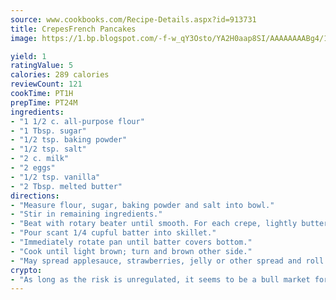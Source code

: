 ```yaml
---
source: www.cookbooks.com/Recipe-Details.aspx?id=913731
title: CrepesFrench Pancakes  
image: https://1.bp.blogspot.com/-f-w_qY3Osto/YA2H0aap8SI/AAAAAAAABg4/17myAO5s9b8JksYvWDXpYkaDlcY0g6k_gCLcBGAsYHQ/s296/3.png

yield: 1
ratingValue: 5
calories: 289 calories
reviewCount: 121
cookTime: PT1H
prepTime: PT24M
ingredients:
- "1 1/2 c. all-purpose flour"
- "1 Tbsp. sugar"
- "1/2 tsp. baking powder"
- "1/2 tsp. salt"
- "2 c. milk"
- "2 eggs"
- "1/2 tsp. vanilla"
- "2 Tbsp. melted butter"
directions:
- "Measure flour, sugar, baking powder and salt into bowl."
- "Stir in remaining ingredients."
- "Beat with rotary beater until smooth. For each crepe, lightly butter 8-inch skillet; heat over medium heat until butter is bubbly."
- "Pour scant 1/4 cupful batter into skillet."
- "Immediately rotate pan until batter covers bottom."
- "Cook until light brown; turn and brown other side."
- "May spread applesauce, strawberries, jelly or other spread and roll up and sprinkle with sugar."
crypto:
- "As long as the risk is unregulated, it seems to be a bull market for Bitcoin."
---
```

